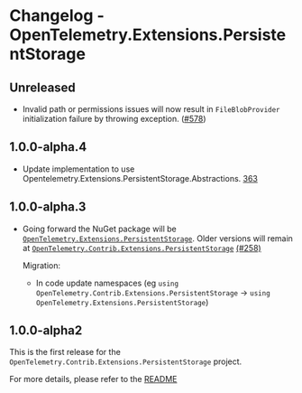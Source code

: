 # Changelog - OpenTelemetry.Extensions.PersistentStorage

## Unreleased

* Invalid path or permissions issues will now result in `FileBlobProvider`
  initialization failure by throwing exception.
  ([#578](https://github.com/open-telemetry/opentelemetry-dotnet-contrib/pull/578))

## 1.0.0-alpha.4

* Update implementation to use
  Opentelemetry.Extensions.PersistentStorage.Abstractions.
  [363](https://github.com/open-telemetry/opentelemetry-dotnet-contrib/pull/363)

## 1.0.0-alpha.3

* Going forward the NuGet package will be
  [`OpenTelemetry.Extensions.PersistentStorage`](https://www.nuget.org/packages/OpenTelemetry.Extensions.PersistentStorage).
  Older versions will remain at
  [`OpenTelemetry.Contrib.Extensions.PersistentStorage`](https://www.nuget.org/packages/OpenTelemetry.Contrib.Extensions.PersistentStorage)
  [(#258)](https://github.com/open-telemetry/opentelemetry-dotnet-contrib/pull/258)

  Migration:

  * In code update namespaces (eg `using
    OpenTelemetry.Contrib.Extensions.PersistentStorage` -> `using
    OpenTelemetry.Extensions.PersistentStorage`)

## 1.0.0-alpha2

This is the first release for the
`OpenTelemetry.Contrib.Extensions.PersistentStorage` project.

For more details, please refer to the [README](README.md)
